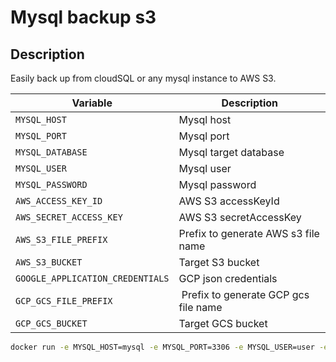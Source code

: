 # Mysql backup s3

## Description
Easily back up from cloudSQL or any mysql instance to AWS S3.

| Variable                          |  Description                         |
|-----------------------------------|--------------------------------------|
| `MYSQL_HOST`                      | Mysql host                           | 
| `MYSQL_PORT`                      | Mysql port                           |
| `MYSQL_DATABASE`                  | Mysql target database                |
| `MYSQL_USER`                      | Mysql user                           |
| `MYSQL_PASSWORD`                  | Mysql password                       |
| `AWS_ACCESS_KEY_ID`               | AWS S3 accessKeyId                   |
| `AWS_SECRET_ACCESS_KEY`           | AWS S3 secretAccessKey               |
| `AWS_S3_FILE_PREFIX`              | Prefix to generate AWS s3 file name  |
| `AWS_S3_BUCKET`                   | Target S3 bucket                     |
| `GOOGLE_APPLICATION_CREDENTIALS`  | GCP json credentials                 |
| `GCP_GCS_FILE_PREFIX`             | Prefix to generate GCP gcs file name |
| `GCP_GCS_BUCKET`                  | Target GCS bucket                    |


```bash
docker run -e MYSQL_HOST=mysql -e MYSQL_PORT=3306 -e MYSQL_USER=user -e MYSQL_PASSWORD=pwd -e MYSQL_DATABASE=mydb -e AWS_S3_FILE_PREFIX=s3prefix -e AWS_S3_BUCKET=mybucket --rm softonic./mysql-backup-s3
```
